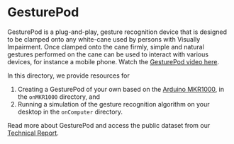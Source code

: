 GesturePod 
==========

GesturePod is a plug-and-play, gesture recognition device that is designed to be clamped onto
any white-cane used by persons with Visually Impairment. Once clamped onto the cane firmly, 
simple and natural gestures performed on the cane can be used to interact with various devices,
for instance a mobile phone. Watch the [GesturePod video here](https://1drv.ms/u/s!AjDloPaG_l0Et7Ikid1voOVFuI116Q).

In this directory, we provide resources for
  1. Creating a GesturePod of your own based on the [Arduino MKR1000](https://store.arduino.cc/usa/arduino-mkr1000), in the `onMKR1000` directory, and
  2. Running a simulation of the gesture recognition algorithm on your desktop in the `onComputer` directory. 

Read more about GesturePod and access the public dataset from our
[Technical Report](https://www.microsoft.com/en-us/research/publication/gesturepod-programmable-gesture-recognition-augmenting-assistive-devices/).


